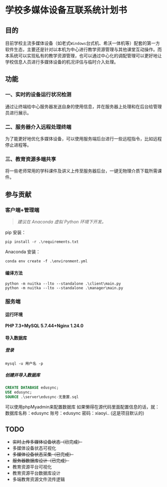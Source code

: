 # 学校多媒体设备互联系统计划书

## 目的

目前学校主流多媒体设备（如老式`Windows`台式机、希沃一体机等）配套的第一方软件生态，主要还是针对以本机为中心进行教学资源管理与其他课堂互动操作。而本系统可以实现私有的教学资源管理，也可以通过中心化的调配管理可以更好地让学校信息人员进行多媒体设备的机况评估与临时介入处理。

## 功能

### 一、实时的设备运行状况检测

通过让终端给中心服务器发送自身的使用信息，并在服务器上处理和在后台给管理员进行展示。

### 二、服务器介入远程处理终端

为了能更好地优化多媒体设备，可以使用服务端后台进行一些远程指令，比如远程停止进程等。

### 三、教育资源多端共享

将一些老师常用的学科课件及讲义上传至服务器后台，一键无物理介质下载所需课件。

## 参与贡献

### 客户端+管理端

>*建议在 Anaconda 虚拟 Python 环境下开发。*

pip 安装：

```commandline
pip install -r .\requirements.txt
```

Anaconda 安装：

```commandline
conda env create -f .\environment.yml
```

#### 编译方法

```commandline
python -m nuitka --lto --standalone .\client\main.py
python -m nuitka --lto --standalone .\manager\main.py
```

### 服务端

#### 运行环境

**PHP 7.3+MySQL 5.7.44+Nginx 1.24.0**

#### 导入数据库

##### 登录

```commandline
mysql -u 用户名 -p
```

##### 创建并导入数据库

```sql
CREATE DATABASE edusync;
USE edusync;
SOURCE .\server\edusync-无重置.sql
```

可以使用phpMyadmin来配置数据库
如果懒得在源代码里面配置信息的话，就：
数据库名称：edusync
账号：edusync
密码：xiaoyi..
(这是项目默认的)


## TODO
* ~~实时上传多媒体设备状态（已完成）~~
* 多媒体设备状态可视化
* ~~多媒体设备状态采集（已完成）~~
* ~~服务器数据库设计（已完成）~~
* 教育资源平台可视化
* 教育资源平台数据库设计
* 多端教育资源文件流传逻辑